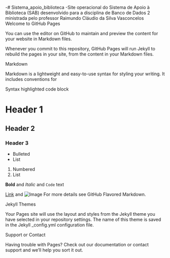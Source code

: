 -# Sistema_apoio_biblioteca
 -Site operacional do Sistema de Apoio à Biblioteca (SAB) desenvolvido para a disciplina de Banco de Dados 2 ministrada pelo professor Raimundo Cláudio da Silva Vasconcelos   
Welcome to GitHub Pages

You can use the editor on GitHub to maintain and preview the content for your website in Markdown files.

Whenever you commit to this repository, GitHub Pages will run Jekyll to rebuild the pages in your site, from the content in your Markdown files.

Markdown

Markdown is a lightweight and easy-to-use syntax for styling your writing. It includes conventions for

Syntax highlighted code block

# Header 1
## Header 2
### Header 3

- Bulleted
- List

1. Numbered
2. List

**Bold** and _Italic_ and `Code` text

[Link](url) and ![Image](src)
For more details see GitHub Flavored Markdown.

Jekyll Themes

Your Pages site will use the layout and styles from the Jekyll theme you have selected in your repository settings. The name of this theme is saved in the Jekyll _config.yml configuration file.

Support or Contact

Having trouble with Pages? Check out our documentation or contact support and we’ll help you sort it out.
